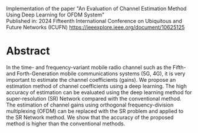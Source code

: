 Implementation of the paper "An Evaluation of Channel Estimation Method Using Deep Learning for OFDM System"  
Published in: 2024 Fifteenth International Conference on Ubiquitous and Future Networks (ICUFN)
https://ieeexplore.ieee.org/document/10625125

# Abstract

In the time- and frequency-variant mobile radio channel such as the Fifth- and Forth-Generation mobile communications systems (5G, 4G), it is very important to estimate the channel coefficients (gains). We propose an estimation method of channel coefficients using a deep learning. The high accuracy of estimation can be evaluated using the deep learning method for super-resolution (SR) Network compared with the conventional method. The estimation of channel gains using orthogonal frequency-division multiplexing (OFDM) can be replaced with the SR problem and applied to the SR Network method. We show that the accuracy of the proposed method is higher than the conventional methods.
